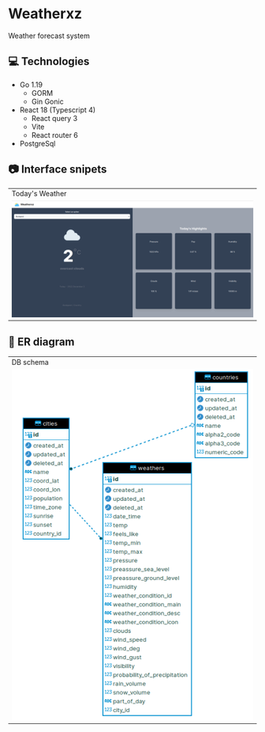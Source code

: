 # Weatherxz
Weather forecast system

## 💻 Technologies

* Go 1.19
    * GORM
    * Gin Gonic
* React 18 (Typescript 4)
    * React query 3
    * Vite
    * React router 6
* PostgreSql 

## 📷 Interface snipets 

 <table>
  <tr>
    <td>Today's Weather</td>
  </tr>
  <tr>
    <td><img src="https://github.com/zsomborjoel/weatherxz/blob/main/documentation/todays_weather_page.png" width="600"></td>
  </tr>
 </table>

## 📙 ER diagram

  <table>
  <tr>
    <td>DB schema</td>
  </tr>
  <tr>
    <td><img src="https://github.com/zsomborjoel/weatherxz/blob/main/documentation/er_diagram.png" width="600"></td>
  </tr>
 </table>

